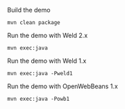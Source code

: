 Build the demo

    mvn clean package

Run the demo with Weld 2.x

    mvn exec:java

Run the demo with Weld 1.x

    mvn exec:java -Pweld1

Run the demo with OpenWebBeans 1.x

    mvn exec:java -Powb1
